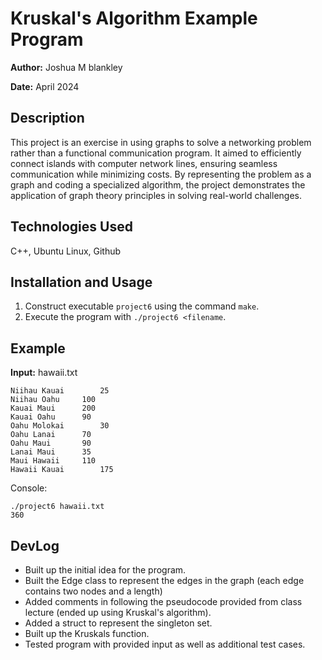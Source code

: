 # Kruskal's Algorithm Example Program

**Author:** Joshua M blankley

**Date:** April 2024

## Description

This project is an exercise in using graphs to solve a networking problem rather than a functional communication program. 
It aimed to efficiently connect islands with computer network lines, ensuring seamless communication while minimizing costs. 
By representing the problem as a graph and coding a specialized algorithm, the project demonstrates the application of graph theory principles in solving real-world challenges.

## Technologies Used

C++, Ubuntu Linux, Github

## Installation and Usage

1. Construct executable `project6` using the command `make`.
2. Execute the program with `./project6 <filename`.

## Example

**Input:**
hawaii.txt
```
Niihau Kauai		25
Niihau Oahu		100
Kauai Maui		200
Kauai Oahu		90
Oahu Molokai		30
Oahu Lanai		70
Oahu Maui		90
Lanai Maui		35
Maui Hawaii		110
Hawaii Kauai		175
```

Console:
```console
./project6 hawaii.txt
360
```

## DevLog
- Built up the initial idea for the program.
- Built the Edge class to represent the edges in the graph (each edge contains two nodes and a length)
- Added comments in following the pseudocode provided from class lecture (ended up using Kruskal's algorithm).
- Added a struct to represent the singleton set.
- Built up the Kruskals function.
- Tested program with provided input as well as additional test cases.
